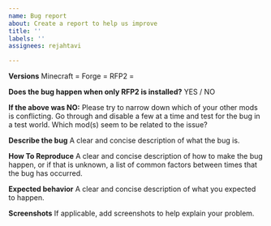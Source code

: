 ```yaml
---
name: Bug report
about: Create a report to help us improve
title: ''
labels: ''
assignees: rejahtavi

---
```


**Versions**
Minecraft = 
Forge =
RFP2 =

**Does the bug happen when only RFP2 is installed?**
YES / NO

**If the above was NO:**
Please try to narrow down which of your other mods is conflicting. Go through and disable a few at a time and test for the bug in a test world. Which mod(s) seem to be related to the issue?

**Describe the bug**
A clear and concise description of what the bug is.

**How To Reproduce**
A clear and concise description of how to make the bug happen, or if that is unknown, a list of common factors between times that the bug has occurred.

**Expected behavior**
A clear and concise description of what you expected to happen.

**Screenshots**
If applicable, add screenshots to help explain your problem.
